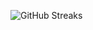 ![GitHub Streaks](https://github-streaks-mqc9.onrender.com/streak/happilli/image?theme=midnight&cache_bust=1742835223)
